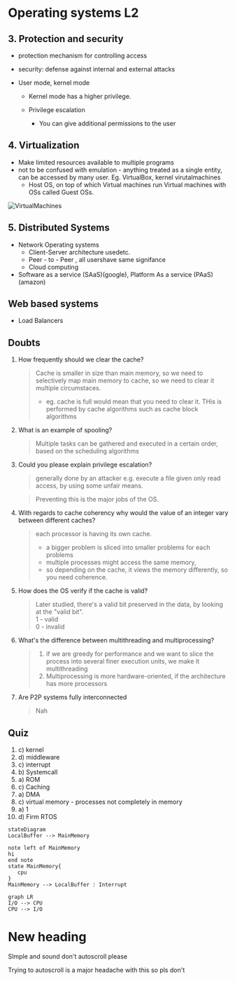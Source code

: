 # Operating systems L2

## 3. Protection and security

- protection mechanism for controlling access
- security: defense against internal and external attacks

- User mode, kernel mode

  - Kernel mode has a higher privilege.
  - Privilege escalation

    - You can give additional permissions to the user

## 4. Virtualization

- Make limited resources available to multiple programs
- not to be confused with emulation - anything treated as a single entity, can be accessed by many user. Eg. VirtualBox, kernel virutalmachines
  - Host OS, on top of which Virtual machines run Virtual machines with OSs called Guest OSs.

![VirtualMachines](VM.png)

## 5. Distributed Systems

- Network Operating systems
  - Client-Server architecture usedetc.
  - Peer - to - Peer , all usershave same signifance
  - Cloud computing
- Software as a service (SAaS)(google), Platform As a service (PAaS)(amazon)

## Web based systems

- Load Balancers

## Doubts

1. How frequently should we clear the cache?

   > Cache is smaller in size than main memory, so we need to selectively map main memory to cache, so we need to clear it multiple circumstaces.
   >
   > - eg. cache is full would mean that you need to clear it. THis is performed by cache algorithms such as cache block algorithms

2. What is an example of spooling?

   > Multiple tasks can be gathered and executed in a certain order, based on the scheduling algorithms

3. Could you please explain privilege escalation?

   > generally done by an attacker e.g. execute a file given only read access, by using some unfair means.

   > Preventing this is the major jobs of the OS.

4. With regards to cache coherency why would the value of an integer vary between different caches?

   > each processor is having its own cache.
   >
   > - a bigger problem is sliced into smaller problems for each problems
   > - multiple processes might access the same memory,
   > - so depending on the cache, it views the memory differently, so you need coherence.

5. How does the OS verify if the cache is valid?

   > Later studied, there's a valid bit preserved in the data, by looking at the "valid bit".  
   > 1 - valid  
   > 0 - invalid

6. What's the difference between multithreading and multiprocessing?

   > 1. if we are greedy for performance and we want to slice the process into several finer execution units, we make it multithreading
   > 2. Multiprocessing is more hardware-oriented, if the architecture has more processors

7. Are P2P systems fully interconnected
   > Nah

## Quiz

1. c) kernel
2. d) middleware
3. c) interrupt
4. b) Systemcall
5. a) ROM
6. c) Caching
7. a) DMA
8. c) virtual memory - processes not completely in memory
9. a) 1
10. d) Firm RTOS

```mermaid
stateDiagram
LocalBuffer --> MainMemory

note left of MainMemory
hi
end note
state MainMemory{
   cpu
}
MainMemory --> LocalBuffer : Interrupt
```

```mermaid
graph LR
I/O --> CPU
CPU --> I/O
```

# New heading

SImple and sound don't autoscroll please

Trying to autoscroll is a major headache with this so pls don't
